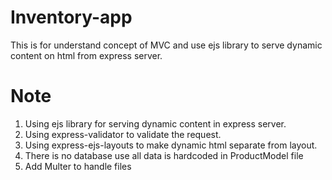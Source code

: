 # Inventory-app

This is for understand concept of MVC and use ejs library to serve dynamic content on html from express server.

# Note

1. Using ejs library for serving dynamic content in express server.
2. Using express-validator to validate the request.
3. Using express-ejs-layouts to make dynamic html separate from layout.
4. There is no database use all data is hardcoded in ProductModel file
5. Add Multer to handle files
